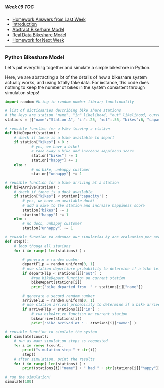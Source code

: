 ##### Week 09 TOC
- [Homework Answers from Last Week](answers.md)
- [Introduction](readme.md)
- [Abstract Bikeshare Model](abstract_model.md)
- [Real Data Bikeshare Model](data_model.md)
- [Homework for Next Week](homework.md)

-----

### Python Bikeshare Model

Let's put everything together and simulate a simple bikeshare in Python. 

Here, we are abstracting a lot of the details of how a bikeshare system actually works, and using totally fake data. For instance, this code does nothing to keep the number of bikes in the system consistent through simulation steps!

```python
import random #bring in random number library functionality

# list of dictionaries describing bike share stations
# the keys are station "name", "in" likelihood, "out" likelihood, current "bikes", total bike "capacity", "unhappy" customer count, and "happy" customer count
stations = [{"name":"Station A", "in":.25, "out":.55, "bikes":6, "capacity":12, "unhappy":0, "happy":0}, {"name":"Station B", "in":.55, "out":.25, "bikes":4, "capacity":8, "unhappy":0, "happy":0}, {"name":"Station C", "in":1, "out":1, "bikes":6, "capacity":14, "unhappy":0, "happy":0}]

# reusable function for a bike leaving a station
def bikeDepart(station) :
	# check if there is a bike available to depart
	if station["bikes"] > 0 :
			# yes, we have a bike!
			# take away a bike and increase happiness score
			station["bikes"] -= 1
			station["happy"] += 1
	else :
			# no bike, unhappy customer
			station["unhappy"] += 1

# reusable function for a bike arriving at a station
def bikeArrive(station) :
	# check if there is a dock available
	if station["bikes"] < station["capacity"] :
		# yes, we have an available dock!
		# add a bike to the station and increase happiness score
		station["bikes"] += 1
		station["happy"] += 1
	else :
		# no dock, unhappy customer
		station["unhappy"] += 1

# reusable function to advance our simulation by one evaluation per station
def step():
	# loop though all stations
	for i in range( len(stations) ) : 
		
		# generate a random number
		departFlip = random.uniform(0, 1)			
		# use station departiure probability to determine if a bike left the station this simulation step
		if departFlip < stations[i]["out"] :
			#run bikeDepart function on current station 
			bikeDepart(stations[i])
			print("bike departed from  " + stations[i]["name"])

		# generate a second random number
		arriveFlip = random.uniform(0, 1)
		# use station arrival probability to determine if a bike arrived at the station this simulation step
		if arriveFlip < stations[i]["in"] : 
			# run bikeArrive function on current station 
			bikeArrive(stations[i])
			print("bike arrived at " + stations[i]["name"] )

# reusable function to simulate the system
def simulate(count):
	# run as many simulation steps as requested
	for i in range (count):
		print("simulation step " + str(i))
		step()
	# after simulation, print the results
	for i in range( len(stations) ) :
		print(stations[i]["name"] + " had " + str(stations[i]["happy"]) + " happy riders and " + str(stations[i]["unhappy"]) + " unhappy riders.")

# run the simulation!
simulate(100)
```